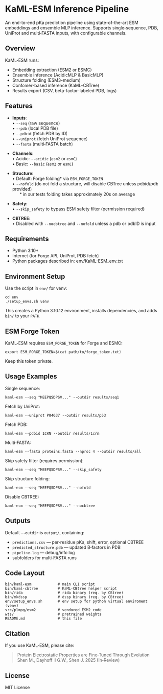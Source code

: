# KaML-ESM Inference Pipeline

An end-to-end pKa prediction pipeline using state-of-the-art ESM embeddings
and ensemble MLP inference. Supports single‑sequence, PDB, UniProt and
multi‑FASTA inputs, with configurable channels.

## Overview

KaML‑ESM runs:
- Embedding extraction (ESM2 or ESMC)
- Ensemble inference (AcidicMLP & BasicMLP)
- Structure folding (ESM3-medium)
- Confomer-based inference (KaML-CBTree)
- Results export (CSV, beta-factor-labeled PDB, logs)

## Features

- **Inputs**:  
    • `--seq` (raw sequence)  
    • `--pdb` (local PDB file)  
    • `--pdbid` (fetch PDB by ID)  
    • `--uniprot` (fetch UniProt sequence)  
    • `--fasta` (multi‑FASTA batch)

- **Channels**:  
    • Acidic: `--acidic` (`esm2` or `esmC`)  
    • Basic:  `--basic`  (`esm2` or `esmC`)

- **Structure**:  
    • Default: Forge folding* via `ESM_FORGE_TOKEN`  
    • `--nofold` (do not fold a structure, will disable CBTree unless pdbid/pdb provided)  
    &nbsp;&nbsp;&nbsp;&nbsp;&nbsp;&nbsp;\* in our tests folding takes approximately 20s on average

- **Safety**:  
    • `--skip_safety` to bypass ESM safety filter (permission required)  

- **CBTREE**:  
    • Disabled with `--nocbtree` and `--nofold` unless a pdb or pdbID is input 

## Requirements

- Python 3.10+
- Internet (for Forge API, UniProt, PDB fetch)
- Python packages described in: env/KaML-ESM_env.txt

## Environment Setup

Use the script in `env/` for venv:

    cd env
    ./setup_envs.sh venv

This creates a Python 3.10.12 environment, installs dependencies, and
adds `bin/` to your `PATH`.

## ESM Forge Token

KaML‑ESM requires `ESM_FORGE_TOKEN` for Forge and ESMC:

    export ESM_FORGE_TOKEN=$(cat path/to/forge_token.txt)

Keep this token private.

## Usage Examples

Single sequence:

    kaml-esm --seq "MEEPQSDPSV..." --outdir results/seq1

Fetch by UniProt:

    kaml-esm --uniprot P04637 --outdir results/p53

Fetch PDB:

    kaml-esm --pdbid 1CRN --outdir results/1crn

Multi‑FASTA:

    kaml-esm --fasta proteins.fasta --nproc 4 --outdir results/all

Skip safety filter (requires permission):

    kaml-esm --seq "MEEPQSDPSV..." --skip_safety

Skip structure folding:

    kaml-esm --seq "MEEPQSDPSV..." --nofold

Disable CBTREE:

    kaml-esm --seq "MEEPQSDPSV..." --nocbtree

## Outputs

Default `--outdir` is `output/`, containing:

- `predictions.csv`  — per‑residue pKa, shift, error, optional CBTREE  
- `predicted_structure.pdb`  — updated B‑factors in PDB  
- `pipeline.log`  — debug/info log  
- subfolders for multi‑FASTA runs  

## Code Layout

    bin/kaml-esm            # main CLI script
    bin/kaml-cbtree         # KaML-CBtree helper script
    bin/rida                # rida binary (req. by CBtree)
    bin/mkdssp              # dssp binary (req. by CBtree)
    env/setup_envs.sh       # env setup for python virtual enviroment (venv)
    src/plmpg/esm2          # vendored ESM2 code
    wts/                    # pretrained weights
    README.md               # this file

## Citation

If you use KaML‑ESM, please cite:

> Protein Electrostatic Properties are Fine‑Tuned Through Evolution  
> Shen M., Dayhoff II G.W., Shen J. 2025 (In‑Review)

## License

MIT License


